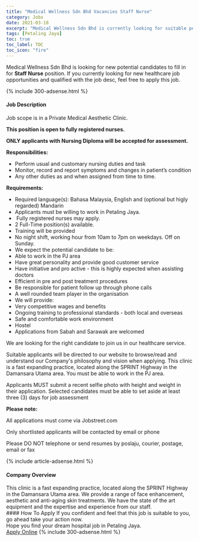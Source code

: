 ```yaml
---
title: "Medical Wellness Sdn Bhd Vacancies Staff Nurse" 
category: Jobs 
date: 2021-03-18 
excerpt: "Medical Wellness Sdn Bhd is currently looking for suitable person to fill in the Staff Nurse which positioned at Petaling Jaya" 
tags: [Petaling Jaya] 
toc: true 
toc_label: TOC 
toc_icon: "fire" 
--- 
```


<p>Medical Wellness Sdn Bhd is looking for new potential candidates to fill in for <b>Staff Nurse</b> position. If you currently looking for new healthcare job opportunities and qualified with the job desc, feel free to apply this job.
</p>{% include 300-adsense.html %} 
<div><div><h4>Job Description</h4></div><div><div><span><div><p>Job scope is in a Private Medical Aesthetic Clinic.</p><p><strong>This position is open to fully registered nurses.</strong></p><p><strong>ONLY applicants with Nursing Diploma will be accepted for assessment.</strong></p><p><strong>Responsibilities:</strong></p><ul><li>Perform usual and customary nursing duties and task</li><li>Monitor, record and report symptoms and changes in patient&#8217;s condition</li><li>Any other duties as and when assigned from time to time.</li></ul><p><strong>Requirements:</strong></p><ul><li>Required language(s): Bahasa Malaysia, English and (optional but higly regarded) Mandarin</li><li>Applicants must be willing to work in Petaling Jaya.</li><li>&#160;Fully registered nurses may apply.</li><li>2 Full-Time position(s) available.</li><li>Training will be provided</li><li>No night shift, working hour from 10am to 7pm on weekdays. Off on Sunday.</li><li>We expect the potential candidate to be:&#160;&#160;</li><li>Able to work in the PJ area</li><li>Have great personality and provide good customer service</li><li>Have initiative and pro active - this is highly expected when assisting doctors</li><li>Efficient in pre and post treatment procedures</li><li>Be responsible for patient follow up through phone calls</li><li>A well rounded team player in the organisation</li><li>We will provide:</li><li>Very competitive wages and benefits</li><li>Ongoing training to professional standards - both local and overseas</li><li>Safe and comfortable work environment</li><li>Hostel</li><li>Applications from Sabah and Sarawak are welcomed</li></ul><p>We are looking for the right candidate to join us in our healthcare service.</p><p>Suitable applicants will be directed to our website to browse/read and understand our Company's philosophy and&#160;vision when applying. This clinic is a fast expanding practice, located along the SPRINT Highway in the Damansara Utama area. You must be able to work in the PJ area.</p><p>Applicants MUST submit a recent selfie photo with height and weight in their application. Selected candidates must be able to set aside at least three (3) days for job assessment&#160;</p><p><strong>Please note:</strong></p><p>All applications must come via Jobstreet.com</p><p>Only shortlisted applicants will be contacted by email or phone</p><p>Please DO NOT telephone or send resumes by poslaju, courier, postage, email or fax</p></div></span></div></div></div> 
{% include article-adsense.html %} 
<div><div><h4>Company Overview</h4></div><div><div><span><div><div>
<div>
<div>This clinic is a fast expanding practice,&#160;located along the SPRINT Highway in the Damansara Utama area. We provide a range of face enhancement, aesthetic and anti-aging skin treatments. We have the state of the art equipment and the expertise and experience from our staff.</div>
</div>
</div></div></span></div></div></div> 
#### How To Apply 
If you confident and feel that this job is suitable to you, go ahead take your action now. <br/> 
Hope you find your dream hospital job in Petaling Jaya. <br/> 
<a href="https://www.jobstreet.com.my/en/job/staff-nurse-4494578?jobId=jobstreet-my-job-4494578" class="btn btn--warning" target="_blank" rel="nofollow noopenner">Apply Online</a> 
{% include 300-adsense.html %} 